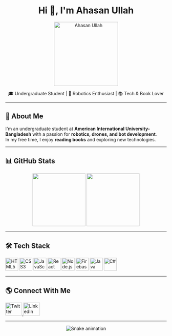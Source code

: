<h1 align="center">Hi 👋, I'm Ahasan Ullah</h1>

<p align="center">
  <img src="https://i.ibb.co.com/GRChtPs/rb-3581.png" alt="Ahasan Ullah" width="200"/>
</p>

<p align="center">
  🎓 Undergraduate Student | 🤖 Robotics Enthusiast | 📚 Tech & Book Lover
</p>

---

## 🚀 About Me  
I'm an undergraduate student at **American International University-Bangladesh** with a passion for **robotics, drones, and bot development**.  
In my free time, I enjoy **reading books** and exploring new technologies.  

---

## 📊 GitHub Stats  

<p align="center">
  <img src="https://github-readme-stats.vercel.app/api?username=ahasan-ullah&show_icons=true&count_private=true&theme=radical&hide_border=true" height="165" />
  <img src="https://github-readme-stats.vercel.app/api/top-langs/?username=ahasan-ullah&layout=compact&langs_count=6&theme=radical&hide_border=true" height="165" />
</p>

---

## 🛠️ Tech Stack  

<p align="left">
  <img src="https://cdn.jsdelivr.net/gh/devicons/devicon/icons/html5/html5-original.svg" height="40" alt="HTML5" />
  <img src="https://cdn.jsdelivr.net/gh/devicons/devicon/icons/css3/css3-original.svg" height="40" alt="CSS3" />
  <img src="https://cdn.jsdelivr.net/gh/devicons/devicon/icons/javascript/javascript-original.svg" height="40" alt="JavaScript" />
  <img src="https://cdn.jsdelivr.net/gh/devicons/devicon/icons/react/react-original.svg" height="40" alt="React" />
  <img src="https://cdn.jsdelivr.net/gh/devicons/devicon/icons/nodejs/nodejs-original.svg" height="40" alt="Node.js" />
  <img src="https://cdn.jsdelivr.net/gh/devicons/devicon/icons/firebase/firebase-plain.svg" height="40" alt="Firebase" />
  <img src="https://cdn.jsdelivr.net/gh/devicons/devicon/icons/java/java-original.svg" height="40" alt="Java" />
  <img src="https://cdn.jsdelivr.net/gh/devicons/devicon/icons/csharp/csharp-original.svg" height="40" alt="C#" />
</p>

---

## 🌎 Connect With Me  

<p align="left">
  <a href="https://x.com/ahasan_hridoy_" target="_blank">
    <img src="https://raw.githubusercontent.com/maurodesouza/profile-readme-generator/master/src/assets/icons/social/twitter/default.svg" width="52" height="40" alt="Twitter" />
  </a>
  <a href="https://www.linkedin.com/in/md-ahasan-ullah/" target="_blank">
    <img src="https://raw.githubusercontent.com/maurodesouza/profile-readme-generator/master/src/assets/icons/social/linkedin/default.svg" width="52" height="40" alt="LinkedIn" />
  </a>
</p>

---

<p align="center">
  <img src="https://raw.githubusercontent.com/ahasan-ullah/ahasan-ullah/output/github-contribution-grid-snake.svg" alt="Snake animation" />
</p>
